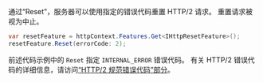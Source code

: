 通过“Reset”，服务器可以使用指定的错误代码重置 HTTP/2 请求。 重置请求被视为中止。

```csharp
var resetFeature = httpContext.Features.Get<IHttpResetFeature>();
resetFeature.Reset(errorCode: 2);
```

前述代码示例中的 `Reset` 指定 `INTERNAL_ERROR` 错误代码。 有关 HTTP/2 错误代码的详细信息，请访问[“HTTP/2 规范错误代码”部分](https://tools.ietf.org/html/rfc7540#page-50)。
